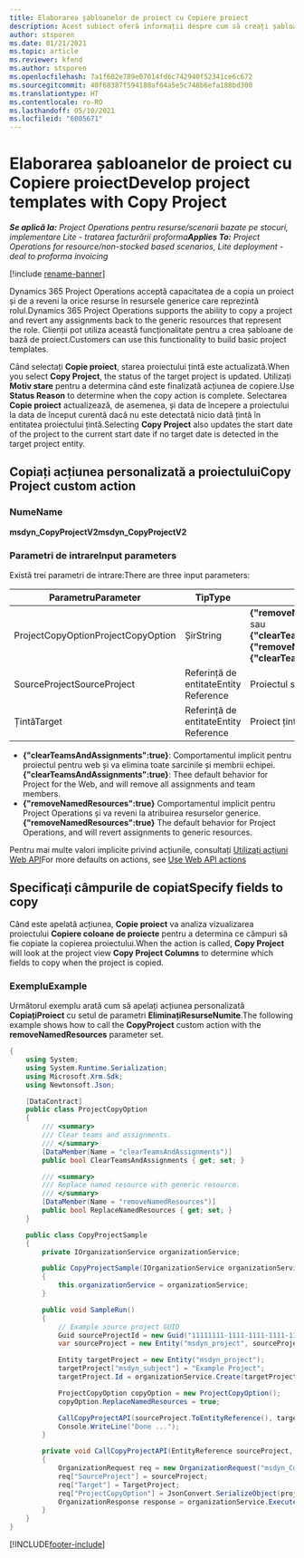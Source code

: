 ```yaml
---
title: Elaborarea șabloanelor de proiect cu Copiere proiect
description: Acest subiect oferă informații despre cum să creați șabloane de proiect utilizând acțiunea personalizată Copiere proiect.
author: stsporen
ms.date: 01/21/2021
ms.topic: article
ms.reviewer: kfend
ms.author: stsporen
ms.openlocfilehash: 7a1f602e789e07014fd6c742940f52341ce6c672
ms.sourcegitcommit: 40f68387f594180af64a5e5c748b6efa188bd300
ms.translationtype: HT
ms.contentlocale: ro-RO
ms.lasthandoff: 05/10/2021
ms.locfileid: "6005671"
---
```

# <a name="develop-project-templates-with-copy-project"></a><span data-ttu-id="53972-103">Elaborarea șabloanelor de proiect cu Copiere proiect</span><span class="sxs-lookup"><span data-stu-id="53972-103">Develop project templates with Copy Project</span></span>

<span data-ttu-id="53972-104">_**Se aplică la:** Project Operations pentru resurse/scenarii bazate pe stocuri, implementare Lite - tratarea facturării proforma_</span><span class="sxs-lookup"><span data-stu-id="53972-104">_**Applies To:** Project Operations for resource/non-stocked based scenarios, Lite deployment - deal to proforma invoicing_</span></span>

[!include [rename-banner](~/includes/cc-data-platform-banner.md)]

<span data-ttu-id="53972-105">Dynamics 365 Project Operations acceptă capacitatea de a copia un proiect și de a reveni la orice resurse în resursele generice care reprezintă rolul.</span><span class="sxs-lookup"><span data-stu-id="53972-105">Dynamics 365 Project Operations supports the ability to copy a project and revert any assignments back to the generic resources that represent the role.</span></span> <span data-ttu-id="53972-106">Clienții pot utiliza această funcționalitate pentru a crea șabloane de bază de proiect.</span><span class="sxs-lookup"><span data-stu-id="53972-106">Customers can use this functionality to build basic project templates.</span></span>

<span data-ttu-id="53972-107">Când selectați **Copie proiect**, starea proiectului țintă este actualizată.</span><span class="sxs-lookup"><span data-stu-id="53972-107">When you select **Copy Project**, the status of the target project is updated.</span></span> <span data-ttu-id="53972-108">Utilizați **Motiv stare** pentru a determina când este finalizată acțiunea de copiere.</span><span class="sxs-lookup"><span data-stu-id="53972-108">Use **Status Reason** to determine when the copy action is complete.</span></span> <span data-ttu-id="53972-109">Selectarea **Copie proiect** actualizează, de asemenea, și data de începere a proiectului la data de început curentă dacă nu este detectată nicio dată țintă în entitatea proiectului țintă.</span><span class="sxs-lookup"><span data-stu-id="53972-109">Selecting **Copy Project** also updates the start date of the project to the current start date if no target date is detected in the target project entity.</span></span>

## <a name="copy-project-custom-action"></a><span data-ttu-id="53972-110">Copiați acțiunea personalizată a proiectului</span><span class="sxs-lookup"><span data-stu-id="53972-110">Copy Project custom action</span></span> 

### <a name="name"></a><span data-ttu-id="53972-111">Nume</span><span class="sxs-lookup"><span data-stu-id="53972-111">Name</span></span> 

<span data-ttu-id="53972-112">**msdyn_CopyProjectV2**</span><span class="sxs-lookup"><span data-stu-id="53972-112">**msdyn_CopyProjectV2**</span></span>

### <a name="input-parameters"></a><span data-ttu-id="53972-113">Parametri de intrare</span><span class="sxs-lookup"><span data-stu-id="53972-113">Input parameters</span></span>
<span data-ttu-id="53972-114">Există trei parametri de intrare:</span><span class="sxs-lookup"><span data-stu-id="53972-114">There are three input parameters:</span></span>

| <span data-ttu-id="53972-115">Parametru</span><span class="sxs-lookup"><span data-stu-id="53972-115">Parameter</span></span>          | <span data-ttu-id="53972-116">Tip</span><span class="sxs-lookup"><span data-stu-id="53972-116">Type</span></span>   | <span data-ttu-id="53972-117">Valori</span><span class="sxs-lookup"><span data-stu-id="53972-117">Values</span></span>                                                   | 
|--------------------|--------|----------------------------------------------------------|
| <span data-ttu-id="53972-118">ProjectCopyOption</span><span class="sxs-lookup"><span data-stu-id="53972-118">ProjectCopyOption</span></span>  | <span data-ttu-id="53972-119">Șir</span><span class="sxs-lookup"><span data-stu-id="53972-119">String</span></span> | <span data-ttu-id="53972-120">**{"removeNamedResources":true}** sau **{"clearTeamsAndAssignments":true}**</span><span class="sxs-lookup"><span data-stu-id="53972-120">**{"removeNamedResources":true}** or **{"clearTeamsAndAssignments":true}**</span></span> |
| <span data-ttu-id="53972-121">SourceProject</span><span class="sxs-lookup"><span data-stu-id="53972-121">SourceProject</span></span>      | <span data-ttu-id="53972-122">Referință de entitate</span><span class="sxs-lookup"><span data-stu-id="53972-122">Entity Reference</span></span> | <span data-ttu-id="53972-123">Proiectul sursă</span><span class="sxs-lookup"><span data-stu-id="53972-123">Source Project</span></span> |
| <span data-ttu-id="53972-124">Țintă</span><span class="sxs-lookup"><span data-stu-id="53972-124">Target</span></span>             | <span data-ttu-id="53972-125">Referință de entitate</span><span class="sxs-lookup"><span data-stu-id="53972-125">Entity Reference</span></span> | <span data-ttu-id="53972-126">Proiect țintă</span><span class="sxs-lookup"><span data-stu-id="53972-126">Target Project</span></span> |


- <span data-ttu-id="53972-127">**{"clearTeamsAndAssignments":true}**: Comportamentul implicit pentru proiectul pentru web și va elimina toate sarcinile și membrii echipei.</span><span class="sxs-lookup"><span data-stu-id="53972-127">**{"clearTeamsAndAssignments":true}**: Thee default behavior for Project for the Web, and will remove all assignments and team members.</span></span>
- <span data-ttu-id="53972-128">**{"removeNamedResources":true}** Comportamentul implicit pentru Project Operations și va reveni la atribuirea resurselor generice.</span><span class="sxs-lookup"><span data-stu-id="53972-128">**{"removeNamedResources":true}** The default behavior for Project Operations, and will revert assignments to generic resources.</span></span>

<span data-ttu-id="53972-129">Pentru mai multe valori implicite privind acțiunile, consultați [Utilizați acțiuni Web API](/powerapps/developer/common-data-service/webapi/use-web-api-actions)</span><span class="sxs-lookup"><span data-stu-id="53972-129">For more defaults on actions, see [Use Web API actions](/powerapps/developer/common-data-service/webapi/use-web-api-actions)</span></span>

## <a name="specify-fields-to-copy"></a><span data-ttu-id="53972-130">Specificați câmpurile de copiat</span><span class="sxs-lookup"><span data-stu-id="53972-130">Specify fields to copy</span></span> 
<span data-ttu-id="53972-131">Când este apelată acțiunea, **Copie proiect** va analiza vizualizarea proiectului **Copiere coloane de proiecte** pentru a determina ce câmpuri să fie copiate la copierea proiectului.</span><span class="sxs-lookup"><span data-stu-id="53972-131">When the action is called, **Copy Project** will look at the project view **Copy Project Columns** to determine which fields to copy when the project is copied.</span></span>


### <a name="example"></a><span data-ttu-id="53972-132">Exemplu</span><span class="sxs-lookup"><span data-stu-id="53972-132">Example</span></span>
<span data-ttu-id="53972-133">Următorul exemplu arată cum să apelați acțiunea personalizată **CopiațiProiect** cu setul de parametri **EliminațiResurseNumite**.</span><span class="sxs-lookup"><span data-stu-id="53972-133">The following example shows how to call the **CopyProject** custom action with the **removeNamedResources** parameter set.</span></span>
```C#
{
    using System;
    using System.Runtime.Serialization;
    using Microsoft.Xrm.Sdk;
    using Newtonsoft.Json;

    [DataContract]
    public class ProjectCopyOption
    {
        /// <summary>
        /// Clear teams and assignments.
        /// </summary>
        [DataMember(Name = "clearTeamsAndAssignments")]
        public bool ClearTeamsAndAssignments { get; set; }

        /// <summary>
        /// Replace named resource with generic resource.
        /// </summary>
        [DataMember(Name = "removeNamedResources")]
        public bool ReplaceNamedResources { get; set; }
    }

    public class CopyProjectSample
    {
        private IOrganizationService organizationService;

        public CopyProjectSample(IOrganizationService organizationService)
        {
            this.organizationService = organizationService;
        }

        public void SampleRun()
        {
            // Example source project GUID
            Guid sourceProjectId = new Guid("11111111-1111-1111-1111-111111111111");
            var sourceProject = new Entity("msdyn_project", sourceProjectId);

            Entity targetProject = new Entity("msdyn_project");
            targetProject["msdyn_subject"] = "Example Project";
            targetProject.Id = organizationService.Create(targetProject);

            ProjectCopyOption copyOption = new ProjectCopyOption();
            copyOption.ReplaceNamedResources = true;

            CallCopyProjectAPI(sourceProject.ToEntityReference(), targetProject.ToEntityReference(), copyOption);
            Console.WriteLine("Done ...");
        }

        private void CallCopyProjectAPI(EntityReference sourceProject, EntityReference TargetProject, ProjectCopyOption projectCopyOption)
        {
            OrganizationRequest req = new OrganizationRequest("msdyn_CopyProjectV2");
            req["SourceProject"] = sourceProject;
            req["Target"] = TargetProject;
            req["ProjectCopyOption"] = JsonConvert.SerializeObject(projectCopyOption);
            OrganizationResponse response = organizationService.Execute(req);
        }
    }
}
```


[!INCLUDE[footer-include](../includes/footer-banner.md)]